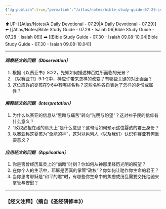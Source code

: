 ```yaml
---
{"dg-publish":true,"permalink":"/atlas/notes/bible-study-guide-07-29-isaiah-09-01-07/"}
---
```


⬆️UP: [[Atlas/Notes/A Daily Devotional - 07.29\|A Daily Devotional - 07.29]]
⬅️ [[Atlas/Notes/Bible Study Guide - 07.28 - Isaiah 06\|Bible Study Guide - 07.28 - Isaiah 06]]
➡️ [[Bible Study Guide - 07.30 - Isaiah 09.08-10.04\|Bible Study Guide - 07.30 - Isaiah 09.08-10.04]] 

---

#### *观察经文的问题（Observation）*

1. 根据《以赛亚书》8:22，先知如何描述神百姓所面临的光景？
2. 《以赛亚书》9:1-2中，神应许带来怎样的改变？有哪些关键的对比画面？
3. 这位应许的婴孩在9:6中有哪些名称？这些名称各自表达了怎样的身份或属性？

#### *解释经文的问题（Interpretation）*

1. 为什么以赛亚的信息从“黑暗与痛苦”转向“光明与盼望”？这对神子民的信仰有什么意义？
2. “政权必担在祂的肩头上”是什么意思？这句话如何预示这位婴孩的君王身份？
3. 以赛亚称这婴孩为“全能的神”，这对以色列人（以及我们）认识弥赛亚有何重要意义？

#### *应用经文的问题（Application）*

1. 你是否曾经历属灵上的“幽暗”时刻？你如何从神那里经历光明的盼望？
2. 在你个人的生活中，耶稣是否真的掌管“政权”？你如何让祂作你生命的君王？
3. 当你思考耶稣是“和平的君”时，有哪些你生命中的焦虑或纷乱需要交托给祂来掌管与安慰？


---
### 【经文注释】（摘自《圣经研修本》）

